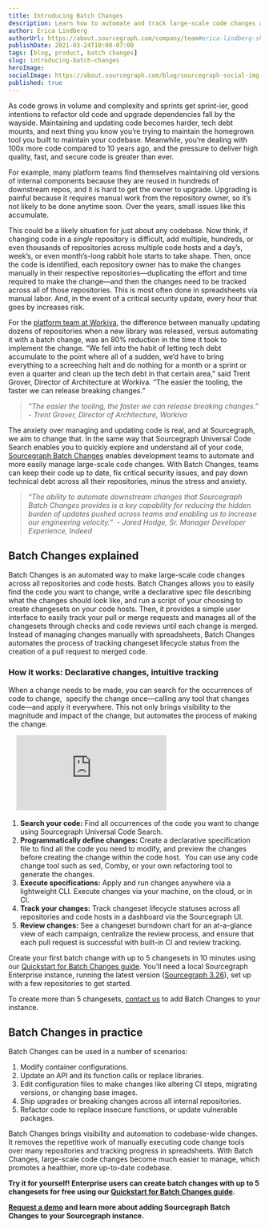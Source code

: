 ```yaml
---
title: Introducing Batch Changes
description: Learn how to automate and track large-scale code changes across all of your repositories and code hosts with Sourcegraph Batch Changes.
author: Erica Lindberg
authorUrl: https://about.sourcegraph.com/company/team#erica-lindberg-she-her
publishDate: 2021-03-24T10:00-07:00
tags: [blog, product, batch changes]
slug: introducing-batch-changes
heroImage:
socialImage: https://about.sourcegraph.com/blog/sourcegraph-social-img.png
published: true
---
```


As code grows in volume and complexity and sprints get sprint-ier, good intentions to refactor old code and upgrade dependencies fall by the wayside. Maintaining and updating code becomes harder, tech debt mounts, and next thing you know you’re trying to maintain the homegrown tool you built to maintain your codebase. Meanwhile, you’re dealing with 100x more code compared to 10 years ago, and the pressure to deliver high quality, fast, and secure code is greater than ever. 

For example, many platform teams find themselves maintaining old versions of internal components because they are reused in hundreds of downstream repos, and it is hard to get the owner to upgrade. Upgrading is painful because it requires manual work from the repository owner, so it’s not likely to be done anytime soon. Over the years, small issues like this accumulate.

This could be a likely situation for just about any codebase. Now think, if changing code in a *single* repository is difficult, add multiple, hundreds, or even thousands of repositories across multiple code hosts and a day’s, week’s, or even month’s-long rabbit hole starts to take shape. Then, once the code is identified, each repository owner has to make the changes manually in their respective repositories—duplicating the effort and time required to make the change—and then the changes need to be tracked across all of those repositories. This is most often done in spreadsheets via manual labor. And, in the event of a critical security update, every hour that goes by increases risk. 

For the [platform team at Workiva](http://about.sourcegraph.com/case-studies/workiva-automates-large-scale-code-changes/), the difference between manually updating dozens of repositories when a new library was released, versus automating it with a batch change, was an 80% reduction in the time it took to implement the change. “We fell into the habit of letting tech debt accumulate to the point where all of a sudden, we’d have to bring everything to a screeching halt and do nothing for a month or a sprint or even a quarter and clean up the tech debt in that certain area,” said Trent Grover, Director of Architecture at Workiva. “The easier the tooling, the faster we can release breaking changes.” 

> *“The easier the tooling, the faster we can release breaking changes.”*
> *- Trent Grover, Director of Architecture, Workiva*

The anxiety over managing and updating code is real, and at Sourcegraph, we aim to change that. In the same way that Sourcegraph Universal Code Search enables you to quickly explore and understand all of your code, [Sourcegraph Batch Changes](https://about.sourcegraph.com/batch-changes) enables development teams to automate and more easily manage large-scale code changes. With Batch Changes, teams can keep their code up to date, fix critical security issues, and pay down technical debt across all their repositories, minus the stress and anxiety. 

> *“The ability to automate downstream changes that Sourcegraph Batch Changes provides is a key capability for reducing the hidden burden of updates pushed across teams and enabling us to increase our engineering velocity.”* 
> *- Jared Hodge, Sr. Manager Developer Experience, Indeed*

## Batch Changes explained
Batch Changes is an automated way to make large-scale code changes across all repositories and code hosts. Batch Changes allows you to easily find the code you want to change, write a declarative spec file describing what the changes should look like, and run a script of your choosing to create changesets on your code hosts. Then, it provides a simple user interface to easily track your pull or merge requests and manages all of the changesets through checks and code reviews until each change is merged. Instead of managing changes manually with spreadsheets, Batch Changes automates the process of tracking changeset lifecycle status from the creation of a pull request to merged code.  

### How it works: Declarative changes, intuitive tracking
When a change needs to be made, you can search for the occurrences of code to change,  specify the change once—calling any tool that changes code—and apply it everywhere. This not only brings visibility to the magnitude and impact of the change, but automates the process of making the change. 

<div class="container my-4 video-embed embed-responsive embed-responsive-16by9">
    <iframe class="embed-responsive-item" src="https://www.youtube-nocookie.com/embed/eOmiyXIWTCw?autoplay=0&amp;cc_load_policy=0&amp;start=0&amp;end=0&amp;loop=0&amp;controls=1&amp;modestbranding=0&amp;rel=0" allowfullscreen="" allow="accelerometer; autoplay; encrypted-media; gyroscope; picture-in-picture" frameborder="0"></iframe>
</div>


1. **Search your code:** Find all occurrences of the code you want to change using Sourcegraph Universal Code Search.
2. **Programmatically define changes:** Create a declarative specification file to find all the code you need to modify, and preview the changes before creating the change within the code host.  You can use any code change tool such as sed, Comby, or your own refactoring tool to generate the changes.
3. **Execute specifications:** Apply and run changes anywhere via a lightweight CLI. Execute changes via your machine, on the cloud, or in CI. 
4. **Track your changes:** Track changeset lifecycle statuses across all repositories and code hosts in a dashboard via the Sourcegraph UI. 
5. **Review changes:** See a changeset burndown chart for an at-a-glance view of each campaign, centralize the review process, and ensure that each pull request is successful with built-in CI and review tracking. 

Create your first batch change with up to 5 changesets in 10 minutes using our [Quickstart for Batch Changes guide](https://docs.sourcegraph.com/batch_changes/quickstart). You’ll need a local Sourcegraph Enterprise instance, running the latest version ([Sourcegraph 3.26](https://docs.sourcegraph.com/admin/updates)), set up with a few repositories to get started. 

To create more than 5 changesets, [contact us](http://about.sourcegraph.com/contact/request-batch-changes-demo) to add Batch Changes to your instance. 

## Batch Changes in practice
Batch Changes can be used in a number of scenarios:

1. Modify container configurations.  
2. Update an API and its function calls or replace libraries. 
3. Edit configuration files to make changes like altering CI steps, migrating versions, or changing base images.
4. Ship upgrades or breaking changes across all internal repositories. 
5. Refactor code to replace insecure functions, or update vulnerable packages.

Batch Changes brings visibility and automation to codebase-wide changes. It removes the repetitive work of manually executing code change tools over many repositories and tracking progress in spreadsheets. With Batch Changes, large-scale code changes become much easier to manage, which promotes a healthier, more up-to-date codebase. 

**Try it for yourself! Enterprise users can create batch changes with up to 5 changesets for free using our [Quickstart for Batch Changes guide](https://docs.sourcegraph.com/batch_changes/quickstart).**

**[Request a demo](http://about.sourcegraph.com/contact/request-batch-changes-demo) and learn more about adding Sourcegraph Batch Changes to your Sourcegraph instance.**
